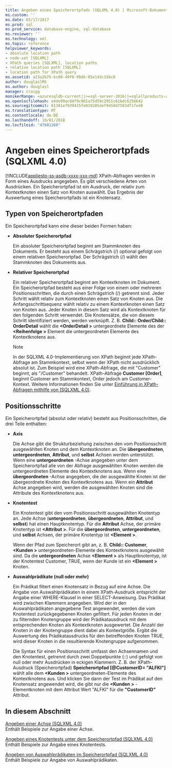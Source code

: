 ```yaml
---
title: Angeben eines Speicherortpfads (SQLXML 4.0) | Microsoft-Dokumentation
ms.custom: ''
ms.date: 03/17/2017
ms.prod: sql
ms.prod_service: database-engine, sql-database
ms.reviewer: ''
ms.technology: xml
ms.topic: reference
helpviewer_keywords:
- absolute location path
- node-set [SQLXML]
- XPath queries [SQLXML], location paths
- relative location path [SQLXML]
- location path for XPath query
ms.assetid: a23a2b75-bc69-49f0-99db-05e14dc15bc0
author: douglaslMS
ms.author: douglasl
manager: craigg
monikerRange: =azuresqldb-current||>=sql-server-2016||=sqlallproducts-allversions||>=sql-server-linux-2017||=azuresqldb-mi-current
ms.openlocfilehash: e4de99ac84f9c961a75d59c2951c61bdc6256642
ms.sourcegitcommit: 61381ef939415fe019285def9450d7583df1fed0
ms.translationtype: MT
ms.contentlocale: de-DE
ms.lasthandoff: 10/01/2018
ms.locfileid: "47681268"
---
```

# <a name="specifying-a-location-path-sqlxml-40"></a>Angeben eines Speicherortpfads (SQLXML 4.0)
[!INCLUDE[appliesto-ss-asdb-xxxx-xxx-md](../../../includes/appliesto-ss-asdb-xxxx-xxx-md.md)]
  XPath-Abfragen werden in Form eines Ausdrucks angegeben. Es gibt verschiedene Arten von Ausdrücken. Ein Speicherortpfad ist ein Ausdruck, der relativ zum Kontextknoten einen Satz von Knoten auswählt. Das Ergebnis der Auswertung eines Speicherortpfads ist ein Knotensatz.  
  
## <a name="types-of-location-paths"></a>Typen von Speicherortpfaden  
 Ein Speicherortpfad kann eine dieser beiden Formen haben:  
  
-   **Absoluter Speicherortpfad**  
  
     Ein absoluter Speicherortpfad beginnt am Stammknoten des Dokuments. Er besteht aus einem Schrägstrich (/) optional gefolgt von einem relativen Speicherortpfad. Der Schrägstrich (/) wählt den Stammknoten des Dokuments aus.  
  
-   **Relativer Speicherortpfad**  
  
     Ein relativer Speicherortpfad beginnt am Kontextknoten im Dokument. Ein Speicherortpfad besteht aus einer Folge von einem oder mehreren Positionsschritten, die durch einen Schrägstrich (/) getrennt sind. Jeder Schritt wählt relativ zum Kontextknoten einen Satz von Knoten aus. Die Anfangsschrittsequenz wählt relativ zu einem Kontextknoten einen Satz von Knoten aus. Jeder Knoten in diesem Satz wird als Kontextknoten für den folgenden Schritt verwendet. Die Knotensätze, die von diesem Schritt identifiziert werden, werden verknüpft. Z. B. **Child:: Order/Child:: OrderDetail** wählt die  **\<OrderDetail >** untergeordnete Elemente des der  **\<Reihenfolge >** Element die untergeordneten Elemente des Kontextknotens aus.  
  
    > [!NOTE]  
    >  In der SQLXML 4.0-Implementierung von XPath beginnt jede XPath-Abfrage am Stammkontext, selbst wenn der XPath nicht ausdrücklich absolut ist. Zum Beispiel wird eine XPath-Abfrage, die mit "Customer" beginnt, als "/Customer" behandelt. XPath-Abfrage **Customer [Order]**, beginnt Customer am Stammkontext, Order jedoch am Customer-Kontext. Weitere Informationen finden Sie unter [Einführung in XPath-Abfragen mithilfe von &#40;SQLXML 4.0&#41;](../../../relational-databases/sqlxml-annotated-xsd-schemas-xpath-queries/introduction-to-using-xpath-queries-sqlxml-4-0.md).  
  
## <a name="location-steps"></a>Positionsschritte  
 Ein Speicherortpfad (absolut oder relativ) besteht aus Positionsschritten, die drei Teile enthalten:  
  
-   **Axis**  
  
     Die Achse gibt die Strukturbeziehung zwischen den vom Positionsschritt ausgewählten Knoten und dem Kontextknoten an. Die **übergeordneten**, **untergeordneten**, **Attribut**, und **selbst** Achsen werden unterstützt. Wenn eine **untergeordneten** -Achse angegeben unter dem Speicherortpfad alle von der Abfrage ausgewählten Knoten werden die untergeordneten Elemente des Kontextknotens aus. Wenn eine **übergeordneten** -Achse angegeben, die der ausgewählte Knoten ist der übergeordnete Knoten des Kontextknotens aus. Wenn ein **Attribut** Achse angegeben wird, werden die ausgewählten Knoten sind die Attribute des Kontextknotens aus.  
  
-   **Knotentest**  
  
     Ein Knotentest gibt den vom Positionsschritt ausgewählten Knotentyp an. Jede Achse (**untergeordneten**, **übergeordneten**, **Attribut**, und **selbst**) hat einen Hauptknotentyp. Für die **Attribut** Achse, der primäre Knotentyp ist  **\<Attribut >**. Für die **übergeordneten**, **untergeordneten**, und **selbst** Achsen, der primäre Knotentyp ist  **\<Element >**.  
  
     Wenn der Pfad zum Speicherort gibt an, z. B. **Child:: Customer**,  **\<Kunden >** untergeordneten-Elemente des Kontextknotens ausgewählt sind. Da die **untergeordneten** Achse  **\<Element >** als Hauptknotentyp, ist der Knotentest Customer, TRUE, wenn der Kunde ist ein  **\<Element >** Knoten.  
  
-   **Auswahlprädikate (null oder mehr)**  
  
     Ein Prädikat filtert einen Knotensatz in Bezug auf eine Achse. Die Angabe von Auswahlprädikaten in einem XPath-Ausdruck entspricht der Angabe einer WHERE-Klausel in einer SELECT-Anweisung. Das Prädikat wird zwischen Klammern angegeben. Wird der in den Auswahlprädikaten angegebene Test angewendet, werden die vom Knotentest zurückgegebenen Knoten gefiltert. Für jeden Knoten in der zu filternden Knotengruppe wird der Prädikatausdruck mit dem entsprechenden Knoten als Kontextknoten ausgewertet. Die Anzahl der Knoten in der Knotengruppe dient dabei als Kontextgröße. Ergibt die Auswertung des Prädikatausdrucks für den betreffenden Knoten TRUE, wird dieser Knoten in die resultierende Knotengruppe aufgenommen.  
  
     Die Syntax für einen Positionsschritt umfasst den Achsennamen und den Knotentest, getrennt durch zwei Doppelpunkte (::) und gefolgt von null oder mehr Ausdrücken in eckigen Klammern. Z. B. der XPath-Ausdruck (Speicherortpfad) **Speicherortpfad [@CustomerID= "ALFKI"]** wählt alle dem  **\<Kunden >** untergeordneten-Elemente des Kontextknotens aus. Und klicken Sie dann der Test im Prädikat auf den Knotensatz angewendet wird, die gibt nur die  **\<Kunden >** -Elementknoten mit dem Attribut Wert "ALFKI" für die **"CustomerID"** Attribut.  
  
## <a name="in-this-section"></a>In diesem Abschnitt  
 [Angeben einer Achse &#40;SQLXML 4.0&#41;](../../../relational-databases/sqlxml-annotated-xsd-schemas-xpath-queries/location-path/specifying-an-axis-sqlxml-4-0.md)  
 Enthält Beispiele zur Angabe einer Achse.  
  
 [Angeben eines Knotentests unter dem Speicherortpfad &#40;SQLXML 4.0&#41;](../../../relational-databases/sqlxml-annotated-xsd-schemas-xpath-queries/location-path/specifying-a-node-test-in-the-location-path-sqlxml-4-0.md)  
 Enthält Beispiele zur Angabe eines Knotentests.  
  
 [Angeben von Auswahlprädikaten im Speicherortpfad &#40;SQLXML 4.0&#41;](../../../relational-databases/sqlxml-annotated-xsd-schemas-xpath-queries/location-path/specifying-selection-predicates-in-the-location-path-sqlxml-4-0.md)  
 Enthält Beispiele zur Angabe von Auswahlprädikaten.  
  
  

